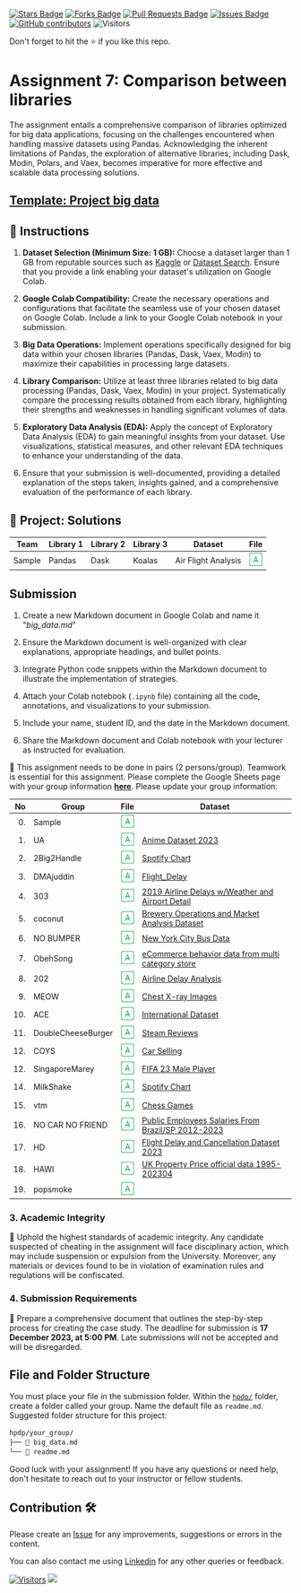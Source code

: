 <a href="https://github.com/drshahizan/Python-big-data/stargazers"><img src="https://img.shields.io/github/stars/drshahizan/Python-big-data" alt="Stars Badge"/></a>
<a href="https://github.com/drshahizan/Python-big-data/network/members"><img src="https://img.shields.io/github/forks/drshahizan/Python-big-data" alt="Forks Badge"/></a>
<a href="https://github.com/drshahizan/Python-big-data/pulls"><img src="https://img.shields.io/github/issues-pr/drshahizan/Python-big-data" alt="Pull Requests Badge"/></a>
<a href="https://github.com/drshahizan/Python-big-data/issues"><img src="https://img.shields.io/github/issues/drshahizan/Python-big-data" alt="Issues Badge"/></a>
<a href="https://github.com/drshahizan/Python-big-data/graphs/contributors"><img alt="GitHub contributors" src="https://img.shields.io/github/contributors/drshahizan/Python-big-data?color=2b9348"></a>
![Visitors](https://api.visitorbadge.io/api/visitors?path=https%3A%2F%2Fgithub.com%2Fdrshahizan%2FPython-big-data&labelColor=%23d9e3f0&countColor=%23697689&style=flat)

Don't forget to hit the :star: if you like this repo.

# Assignment 7: Comparison between libraries
The assignment entails a comprehensive comparison of libraries optimized for big data applications, focusing on the challenges encountered when handling massive datasets using Pandas. Acknowledging the inherent limitations of Pandas, the exploration of alternative libraries, including Dask, Modin, Polars, and Vaex, becomes imperative for more effective and scalable data processing solutions.

## [Template: Project big data](./sample/compare_big_data.ipynb)

## 🚀 Instructions
1. **Dataset Selection (Minimum Size: 1 GB):** Choose a dataset larger than 1 GB from reputable sources such as [Kaggle](https://www.kaggle.com/datasets) or [Dataset Search](https://datasetsearch.research.google.com/). Ensure that you provide a link enabling your dataset's utilization on Google Colab.

2. **Google Colab Compatibility:** Create the necessary operations and configurations that facilitate the seamless use of your chosen dataset on Google Colab. Include a link to your Google Colab notebook in your submission.

3. **Big Data Operations:** Implement operations specifically designed for big data within your chosen libraries (Pandas, Dask, Vaex, Modin) to maximize their capabilities in processing large datasets.

4. **Library Comparison:** Utilize at least three libraries related to big data processing (Pandas, Dask, Vaex, Modin) in your project. Systematically compare the processing results obtained from each library, highlighting their strengths and weaknesses in handling significant volumes of data.

5. **Exploratory Data Analysis (EDA):** Apply the concept of Exploratory Data Analysis (EDA) to gain meaningful insights from your dataset. Use visualizations, statistical measures, and other relevant EDA techniques to enhance your understanding of the data.

6. Ensure that your submission is well-documented, providing a detailed explanation of the steps taken, insights gained, and a comprehensive evaluation of the performance of each library.

## 🌟 Project: Solutions

| Team | Library 1 | Library 2 | Library 3 | Dataset |  File |
| ----- | ----- | ------ | ------ |  ------ | :------: | 
| Sample | Pandas | Dask | Koalas | Air Flight Analysis | <a href="./sample/readme.md" ><img src="../../../images/answer.png" width="24px" height="24px" > |

## Submission
1. Create a new Markdown document in Google Colab and name it "*big_data.md*"

2. Ensure the Markdown document is well-organized with clear explanations, appropriate headings, and bullet points.

3. Integrate Python code snippets within the Markdown document to illustrate the implementation of strategies.

4. Attach your Colab notebook (`.ipynb` file) containing all the code, annotations, and visualizations to your submission.

5. Include your name, student ID, and the date in the Markdown document.

6. Share the Markdown document and Colab notebook with your lecturer as instructed for evaluation.

🚀 This assignment needs to be done in pairs (2 persons/group). Teamwork is essential for this assignment. Please complete the Google Sheets page with your group information [**here**](https://docs.google.com/spreadsheets/d/1vLDgDAu2ai9rAOIKUfE1xUfTEvK2ikpXJ_1F-Xqtk_c/edit?pli=1#gid=846848469). Please update your group information:

| No | Group |  File | Dataset | 
| -----: |  ------ | :-----: |  ----- |  
| 0. | Sample  |  <a href="./sample/readme.md" ><img src="../../../images/answer.png" width="24px" height="24px" ></a> | 
| 1. | UA  |  <a href="./sample/readme.md" ><img src="../../../images/answer.png" width="24px" height="24px" ></a> | [Anime Dataset 2023](https://www.kaggle.com/datasets/dbdmobile/myanimelist-dataset)|
| 2. | 2Big2Handle  |  <a href="./sample/readme.md" ><img src="../../../images/answer.png" width="24px" height="24px" ></a> | [Spotify Chart](https://www.kaggle.com/datasets/dhruvildave/spotify-charts)|
| 3. | DMAjuddin  |  <a href="./DMAjuddin/readme.md" ><img src="../../../images/answer.png" width="24px" height="24px" ></a> | [Flight_Delay](https://www.kaggle.com/datasets/patrickzel/flight-delay-and-cancellation-dataset-2019-2023)|
| 4. | 303  |  <a href="https://github.com/drshahizan/Python-big-data/blob/main/assignment/ass6/hpdp/202/readme.md" ><img src="../../../images/answer.png" width="24px" height="24px" ></a> | [2019 Airline Delays w/Weather and Airport Detail](https://www.kaggle.com/datasets/threnjen/2019-airline-delays-and-cancellations)
| 5. | coconut  |  <a href="./sample/readme.md" ><img src="../../../images/answer.png" width="24px" height="24px" ></a> | [Brewery Operations and Market Analysis Dataset](https://www.kaggle.com/datasets/ankurnapa/brewery-operations-and-market-analysis-dataset)|
| 6. | NO BUMPER  |  <a href="./NoBumper/readme.md" ><img src="../../../images/answer.png" width="24px" height="24px" ></a> | [New York City Bus Data](https://www.kaggle.com/datasets/stoney71/new-york-city-transport-statistics) |
| 7. | ObehSong  |  <a href="./sample/readme.md" ><img src="../../../images/answer.png" width="24px" height="24px" ></a> | [eCommerce behavior data from multi category store](https://www.kaggle.com/datasets/mkechinov/ecommerce-behavior-data-from-multi-category-store) |
| 8. | 202  |  <a href="./202/readme.md" ><img src="../../../images/answer.png" width="24px" height="24px" ></a> |  [Airline Delay Analysis](https://www.kaggle.com/datasets/sherrytp/airline-delay-analysis) | 
| 9. | MEOW  |  <a href="./MEOW/readme.md" ><img src="../../../images/answer.png" width="24px" height="24px" ></a> | [Chest X-ray Images](https://www.kaggle.com/datasets/paultimothymooney/chest-xray-pneumonia/)|
| 10. | ACE  |  <a href="./sample/readme.md" ><img src="../../../images/answer.png" width="24px" height="24px" ></a> | [International Dataset](https://www.kaggle.com/datasets/census/international-data/data)|
| 11. | DoubleCheeseBurger  |  <a href="./DoubleCheeseBurger/readme.md" ><img src="../../../images/answer.png" width="24px" height="24px" ></a> | [Steam Reviews](https://www.kaggle.com/datasets/najzeko/steam-reviews-2021) |
| 12. | COYS  |  <a href="./COYS/readme.md" ><img src="../../../images/answer.png" width="24px" height="24px" ></a> | [Car Selling](https://www.kaggle.com/code/alicewulim/selling-cars/input) | 
| 12. | SingaporeMarey  |  <a href="./SingaporeMarey/readme.md" ><img src="../../../images/answer.png" width="24px" height="24px" ></a> | [FIFA 23 Male Player](https://www.kaggle.com/datasets/stefanoleone992/fifa-23-complete-player-dataset?select=male_players.csv)|
| 14. | MilkShake  |  <a href="./MilkShake/readme.md" ><img src="../../../images/answer.png" width="24px" height="24px" ></a> | [Spotify Chart]( https://www.kaggle.com/datasets/dhruvildave/spotify-charts) |
| 15. | vtm  |  <a href="./vtm/readme.md" ><img src="../../../images/answer.png" width="24px" height="24px" ></a> | [Chess Games](https://www.kaggle.com/datasets/arevel/chess-games) |
| 16. | NO CAR NO FRIEND  |  <a href="./NoCarNoFriend/readme.md" ><img src="../../../images/answer.png" width="24px" height="24px" ></a> | [Public Employees Salaries From Brazil/SP 2012-2023]( https://www.kaggle.com/datasets/bambrozim/public-employees-salaries-from-brazilsp-2012) |
| 17. | HD  |  <a href="./NoCarNoFriend/readme.md" ><img src="../../../images/answer.png" width="24px" height="24px" ></a> | [Flight Delay and Cancellation Dataset 2023]( https://www.kaggle.com/datasets/patrickzel/flight-delay-and-cancellation-dataset-2019-2023?select=2023.csv ) |
| 18. | HAWI  |  <a href="./HAWI/readme.md" ><img src="../../../images/answer.png" width="24px" height="24px" ></a> | [UK Property Price official data 1995-202304]( https://www.kaggle.com/datasets/lorentzyeung/price-paid-data-202304 ) |
| 19. | popsmoke  |  <a href="./popsmoke/readme.md" ><img src="../../../images/answer.png" width="24px" height="24px" ></a> | []() |


### 3. Academic Integrity
🚫 Uphold the highest standards of academic integrity. Any candidate suspected of cheating in the assignment will face disciplinary action, which may include suspension or expulsion from the University. Moreover, any materials or devices found to be in violation of examination rules and regulations will be confiscated.

### 4. Submission Requirements
📝 Prepare a comprehensive document that outlines the step-by-step process for creating the case study. 
The deadline for submission is **17 December 2023, at 5:00 PM**. Late submissions will not be accepted and will be disregarded.

## File and Folder Structure 

You must place your file in the submission folder. Within the [`hpdp/`](https://github.com/drshahizan/Python-big-data/edit/main/assignment/ass6/hpdp) folder, create a folder called your group. Name the default file as `readme.md`. Suggested folder structure for this project:

```html
hpdp/your_group/
├── 📄 big_data.md
└── 📄 readme.md

```

Good luck with your assignment! If you have any questions or need help, don't hesitate to reach out to your instructor or fellow students.


## Contribution 🛠️
Please create an [Issue](https://github.com/drshahizan/Python_EDA/issues) for any improvements, suggestions or errors in the content.

You can also contact me using [Linkedin](https://www.linkedin.com/in/drshahizan/) for any other queries or feedback.

[![Visitors](https://api.visitorbadge.io/api/visitors?path=https%3A%2F%2Fgithub.com%2Fdrshahizan&labelColor=%23697689&countColor=%23555555&style=plastic)](https://visitorbadge.io/status?path=https%3A%2F%2Fgithub.com%2Fdrshahizan)
![](https://hit.yhype.me/github/profile?user_id=81284918)
